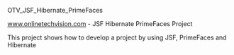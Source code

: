 OTV_JSF_Hibernate_PrimeFaces

www.onlinetechvision.com - JSF Hibernate PrimeFaces Project

This project shows how to develop a project by using JSF, PrimeFaces and Hibernate